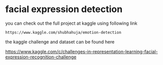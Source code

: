 # facial expression detection

you can check out the full project at kaggle using following link

    https://www.kaggle.com/shubhahuja/emotion-detection


the kaggle challenge and dataset can be found here

  https://www.kaggle.com/c/challenges-in-representation-learning-facial-expression-recognition-challenge
